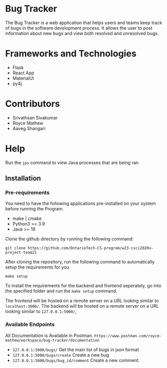 # Bug Tracker
The Bug Tracker is a web application that helps users and teams keep track of bugs in the software development process. It allows the user to post information about new bugs and view both resolved and unresolved bugs.

# Frameworks and Technologies
- Flask
- React App
- MaterialUI
- py4j

# Contributors
- Srivathsan Sivakumar
- Royce Mathew
- Aaveg Shangari

# Help
Run the `jps` command to view Java processes that are being ran

## Installation
### Pre-requirements
You need to have the following applications pre-installed on your system before running the Program.
- make | cmake
- Python3 >= 3.9
- Java >= 19

Clone the github directory by running the following command: 
```
git clone https://github.com/OntarioTech-CS-program/w23-csci2020u-project-team21
```
After cloning the repository, run the following command to automatically setup the requirements for you. 
```
make setup
```
To install the requirements for the backend and frontend seperately, go into the specified folder and run the `make setup` command.

The frontend will be hosted on a remote server on a URL looking similar to `localhost:3000/`.
The backend will be hosted on a remote server on a URL looking similar to `127.0.0.1:5000/`,

### Available Endpoints
All Documentation is Available in Postman. `https://www.postman.com/royce-mathew/workspace/bug-tracker/documentation`
- `127.0.0.1:5000/bugs/` Get the main list of bugs in json format
- `127.0.0.1:5000/bugs/create` Create a new bug
- `127.0.0.1:5000/bugs/bug_id/comment` Create a new comment.
